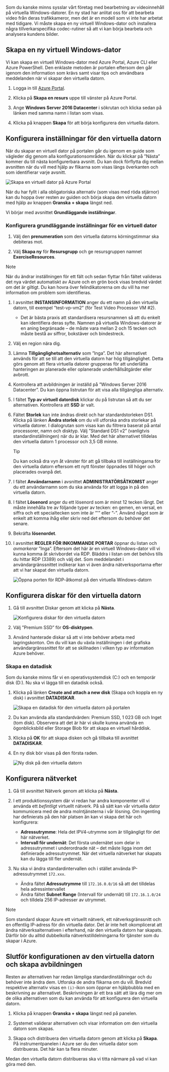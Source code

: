 Som du kanske minns sysslar vårt företag med bearbetning av videoinnehåll på virtuella Windows-datorer. En ny stad har anlitat oss för att bearbeta video från deras trafikkameror, men det är en modell som vi inte har arbetat med tidigare. Vi måste skapa en ny virtuell Windows-dator och installera några tillverkarspecifika codec-rutiner så att vi kan börja bearbeta och analysera kundens bilder.

## <a name="create-a-new-windows-virtual-machine"></a>Skapa en ny virtuell Windows-dator

Vi kan skapa en virtuell Windows-dator med Azure Portal, Azure CLI eller Azure PowerShell. Den enklaste metoden är portalen eftersom den går igenom den information som krävs samt visar tips och användbara meddelanden när vi skapar den virtuella datorn.

1. Logga in till [Azure Portal](https://portal.azure.com?azure-portal=true).

1. Klicka på **Skapa en resurs** uppe till vänster på Azure Portal.

1. Ange **Windows Server 2016 Datacenter** i sökrutan och klicka sedan på länken med samma namn i listan som visas.

1. Klicka på knappen **Skapa** för att börja konfigurera den virtuella datorn.

## <a name="configure-the-vm-settings"></a>Konfigurera inställningar för den virtuella datorn

När du skapar en virtuell dator på portalen går du igenom en guide som vägleder dig genom alla konfigurationsområden. När du klickar på ”Nästa” kommer du till nästa konfigurerbara avsnitt. Du kan dock förflytta dig mellan avsnitten när du vill med hjälp av flikarna som visas längs överkanten och som identifierar varje avsnitt.

![Skapa en virtuell dator på Azure Portal](../media-drafts/3-azure-portal-create-vm.png)

När du har fyllt i alla obligatoriska alternativ (som visas med röda stjärnor) kan du hoppa över resten av guiden och börja skapa den virtuella datorn med hjälp av knappen **Granska + skapa** längst ned.

Vi börjar med avsnittet **Grundläggande inställningar**.

### <a name="configure-basic-vm-settings"></a>Konfigurera grundläggande inställningar för en virtuell dator

1. Välj den **prenumeration** som den virtuella datorns körningstimmar ska debiteras mot.

1. Välj **Skapa ny** för **Resursgrupp** och ge resursgruppen namnet **ExerciseResources**.

> [!NOTE]
> När du ändrar inställningen för ett fält och sedan flyttar från fältet valideras det nya värdet automatiskt av Azure och en grön bock visas bredvid värdet om det är giltigt. Du kan hovra över felindikatorerna om du vill ha mer information om problem som identifieras.

1. I avsnittet **INSTANSINFORMATION** anger du ett namn på den virtuella datorn, till exempel ”test-vp-vm2” (för Test Video Processor VM #2).
    - Det är bästa praxis att standardisera resursnamnen så att du enkelt kan identifiera deras syfte. Namnen på virtuella Windows-datorer är en aning begränsade – de måste vara mellan 2 och 15 tecken och måste bestå av siffror, bokstäver och bindestreck.

1. Välj en region nära dig.

1. Lämna **Tillgänglighetsalternativ** som ”Inga”. Det här alternativet används för att se till att den virtuella datorn har hög tillgänglighet. Detta görs genom att flera virtuella datorer grupperas för att underlätta hanteringen av planerade eller oplanerade underhållsåtgärder eller avbrott.

1. Kontrollera att avbildningen är inställd på ”Windows Server 2016 Datacenter”. Du kan öppna listrutan för att visa alla tillgängliga alternativ.

1. I fältet **Typ av virtuell datordisk** klickar du på listrutan så att du ser alternativen. Kontrollera att **SSD** är valt.

1. Fältet **Storlek** kan inte ändras direkt och har standardstorleken DS1. Klicka på länken **Ändra storlek** om du vill utforska andra storlekar på virtuella datorer. I dialogrutan som visas kan du filtrera baserat på antal processorer, namn och disktyp. Välj ”Standard DS1 v2” (vanligtvis standardinställningen) när du är klar. Med det här alternativet tilldelas den virtuella datorn 1 processor och 3,5 GB minne.

    > [!TIP]
    > Du kan också dra vyn åt vänster för att gå tillbaka till inställningarna för den virtuella datorn eftersom ett nytt fönster öppnades till höger och placerades ovanpå det.

1. I fältet **Användarnamn** i avsnittet **ADMINISTRATÖRSÅTKOMST** anger du ett användarnamn som du ska använda för att logga in på den virtuella datorn.

1. I fältet **Lösenord** anger du ett lösenord som är minst 12 tecken långt. Det måste innehålla tre av följande typer av tecken: en gemen, en versal, en siffra och ett specialtecken som inte är ”\'” eller ”-”. Använd något som är enkelt att komma ihåg eller skriv ned det eftersom du behöver det senare.

1. Bekräfta **lösenordet**.

1. I avsnittet **REGLER FÖR INKOMMANDE PORTAR** öppnar du listan och _avmarkerar_ ”Inga”. Eftersom det här är en virtuell Windows-dator vill vi kunna komma åt skrivbordet via RDP. Bläddra i listan om det behövs tills du hittar RDP (3389) och välj det. Som meddelandet i användargränssnittet indikerar kan vi även ändra nätverksportarna efter att vi har skapat den virtuella datorn.

    ![Öppna porten för RDP-åtkomst på den virtuella Windows-datorn](../media-drafts/3-open-ports.png)

## <a name="configure-disks-for-the-vm"></a>Konfigurera diskar för den virtuella datorn

1. Gå till avsnittet Diskar genom att klicka på **Nästa**.

    ![Konfigurera diskar för den virtuella datorn](../media-drafts/3-configure-disks.png)

1. Välj ”Premium SSD” för **OS-disktypen**.

1. Använd hanterade diskar så att vi inte behöver arbeta med lagringskonton. Om du vill kan du växla inställningen i det grafiska användargränssnittet för att se skillnaden i vilken typ av information Azure behöver.

### <a name="create-a-data-disk"></a>Skapa en datadisk

Som du kanske minns får vi en operativsystemdisk (C:) och en temporär disk (D:). Nu ska vi lägga till en datadisk också.

1. Klicka på länken **Create and attach a new disk** (Skapa och koppla en ny disk) i avsnittet **DATADISKAR**.

    ![Skapa en datadisk för den virtuella datorn på portalen](../media-drafts/3-add-data-disk.png)

1. Du kan använda alla standardvärden: Premium SSD, 1 023 GB och Inget (tom disk). Observera att det är här vi skulle kunna använda en ögonblicksbild eller Storage Blob för att skapa en virtuell hårddisk.

1. Klicka på **OK** för att skapa disken och gå tillbaka till avsnittet **DATADISKAR**.

1. En ny disk bör visas på den första raden.

    ![Ny disk på den virtuella datorn](../media-drafts/3-new-disk.png)

## <a name="configure-the-network"></a>Konfigurera nätverket

1. Gå till avsnittet Nätverk genom att klicka på **Nästa**.

1. I ett produktionssystem där vi redan har andra komponenter vill vi använda ett _befintligt_ virtuellt nätverk. På så sätt kan vår virtuella dator kommunicera med de andra molntjänsterna i vår lösning. Om ingenting har definierats på den här platsen än kan vi skapa det här och konfigurera:
    - **Adressutrymme**: Hela det IPV4-utrymme som är tillgängligt för det här nätverket.
    - **Intervall för undernät**: Det första undernätet som delar in adressutrymmet i underordnade nät – det måste ligga inom det definierade adressutrymmet. När det virtuella nätverket har skapats kan du lägga till fler undernät.

1. Nu ska vi ändra standardintervallen och i stället använda IP-adressutrymmet `172.xxx`.
    - Ändra fältet **Adressutrymme** till `172.16.0.0/16` så att det tilldelas hela adressintervallet
    - Ändra fältet **Subnet Range** (Intervall för undernät) till `172.16.1.0/24` och tilldela 256 IP-adresser av utrymmet.

> [!NOTE]
> Som standard skapar Azure ett virtuellt nätverk, ett nätverksgränssnitt och en offentlig IP-adress för din virtuella dator. Det är inte helt okomplicerat att ändra nätverksalternativen i efterhand, när den virtuella datorn har skapats. Därför bör du alltid dubbelkolla nätverkstilldelningarna för tjänster som du skapar i Azure.

## <a name="finish-configuring-the-vm-and-create-the-image"></a>Slutför konfigurationen av den virtuella datorn och skapa avbildningen

Resten av alternativen har redan lämpliga standardinställningar och du behöver inte ändra dem. Utforska de andra flikarna om du vill. Bredvid respektive alternativ visas en `(i)`-ikon som öppnar en hjälpbubbla med en beskrivning av alternativet. Beskrivningen är ett bra sätt att lära dig mer om de olika alternativen som du kan använda för att konfigurera den virtuella datorn.

1. Klicka på knappen **Granska + skapa** längst ned på panelen.

1. Systemet validerar alternativen och visar information om den virtuella datorn som skapas.

1. Skapa och distribuera den virtuella datorn genom att klicka på **Skapa**. På instrumentpanelen i Azure ser du den virtuella dator som distribueras. Det här kan ta flera minuter.

Medan den virtuella datorn distribueras ska vi titta närmare på vad vi kan göra med den.